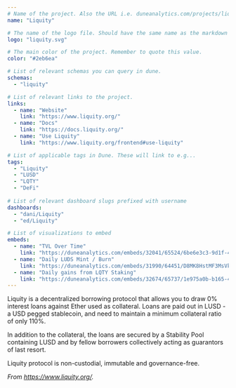 ```yaml
---
# Name of the project. Also the URL i.e. duneanalytics.com/projects/liquity.
name: "Liquity" 

# The name of the logo file. Should have the same name as the markdown file.
logo: "liquity.svg"

# The main color of the project. Remember to quote this value.
color: "#2eb6ea"

# List of relevant schemas you can query in dune.
schemas: 
  - "liquity"

# List of relevant links to the project.
links:
  - name: "Website"
    link: "https://www.liquity.org/"
  - name: "Docs"
    link: "https://docs.liquity.org/"
  - name: "Use Liquity"
    link: "https://www.liquity.org/frontend#use-liquity"

# List of applicable tags in Dune. These will link to e.g...
tags:
  - "Liquity" 
  - "LUSD"
  - "LQTY"
  - "DeFi"
  
# List of relevant dashboard slugs prefixed with username
dashboards:
  - "dani/Liquity"
  - "ed/Liquity"

# List of visualizations to embed
embeds:
  - name: "TVL Over Time"
    link: "https://duneanalytics.com/embeds/32041/65524/6be6e3c3-9d1f-4ee9-b113-cd77fe8919e2" 
  - name: "Daily LUDS Mint / Burn" 
    link: "https://duneanalytics.com/embeds/31990/64451/D8MK8HstMF3MsVksW83C1eGBrnGk8POh8EfFkUbv" 
  - name: "Daily gains from LQTY Staking"
    link: "https://duneanalytics.com/embeds/32674/65737/1e975a0b-b165-4949-950a-0a3331713b96" 
---
```


Liquity is a decentralized borrowing protocol that allows you to draw 0% interest loans against Ether used as collateral. Loans are paid out in LUSD - a USD pegged stablecoin, and need to maintain a minimum collateral ratio of only 110%.

In addition to the collateral, the loans are secured by a Stability Pool containing LUSD and by fellow borrowers collectively acting as guarantors of last resort.

Liquity protocol is non-custodial, immutable and governance-free.

*From https://www.liquity.org/.*
